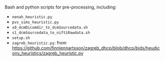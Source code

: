 Bash and python scripts for pre-processing, including:

 - `nenah_heuristic.py`
 - `pvs_sims_heuristic.py`
 - `s0_dcmDicomdir_to_dcmSourcedata.sh`
 - `s1_dcmSourcedata_to_niftiRawdata.sh`
 - `setup.sh`
 - `zagreb_heuristic.py`: from https://github.com/finnlennartsson/zagreb_dhcp/blob/dhcp/bids/heudiconv_heuristics/zagreb_heuristic.py
